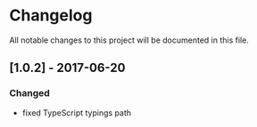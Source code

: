 # Changelog
All notable changes to this project will be documented in this file.

## [1.0.2] - 2017-06-20
### Changed
- fixed TypeScript typings path
